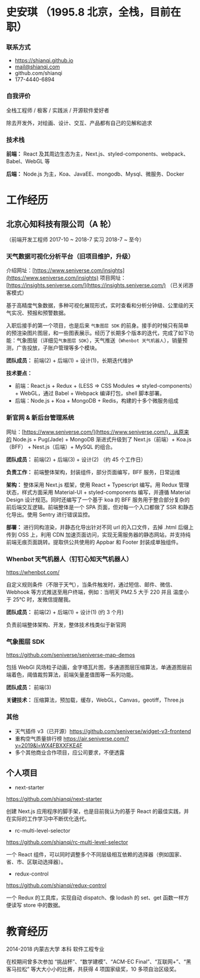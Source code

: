 # 史安琪 （1995.8 北京，全栈，目前在职）

### 联系方式

- https://shianqi.github.io
- mail@shianqi.com
- github.com/shianqi
- 177-4440-6894

### 自我评价

全栈工程师 / 极客 / 实践派 / 开源软件爱好者

除去开发外，对绘画、设计、交互、产品都有自己的见解和追求

### 技术栈

**前端：** React 及其周边生态为主，Next.js、styled-components、webpack、Babel、WebGL 等

**后端：** Node.js 为主，Koa、JavaEE、mongodb、Mysql、微服务、Docker

# 工作经历

## 北京心知科技有限公司（A 轮）

（前端开发工程师 2017-10 ~ 2018-7 实习 2018-7 ~ 至今）

### 天气数据可视化分析平台（旧项目维护，升级）

介绍网址：[https://www.seniverse.com/insights](https://www.seniverse.com/insights)
项目网址：[https://insights.seniverse.com/](https://insights.seniverse.com/) （已关闭游客模式）

基于高精度气象数据，多种可视化展现形式，实时查看和分析分钟级、公里级的天气实况、预报和预警数据。

入职后接手的第一个项目，也是后来 `气象图层 SDK` 的前身。接手的时候只有简单的预渲染图片图层，和一些图表展示。经历了长期多个版本的迭代，完成了如下功能：气象图层（详细见`气象图层 SDK`），天气推送（`Whenbot 天气机器人`），销量预测，广告投放，子账户管理等多个模块。

**团队成员：** 前端(2) + 后端(1) + 设计(1)，长期迭代维护

**技术要点：**

- 前端：React.js + Redux + (LESS => CSS Modules => styled-components）+ WebGL，通过 Babel + Webpack 编译打包，shell 脚本部署。
- 后端：Node.js + Koa + MongoDB + Redis，构建的十多个微服务组成

### 新官网 & 新后台管理系统

网址：[https://www.seniverse.com/](https://www.seniverse.com/)，从原来的 Node.js + Pug(Jade) + MongoDB 渐进式升级到了 Next.js（前端）+ Koa.js（BFF） + Nest.js（后端）+ MySQL 的组合。

**团队成员：** 前端(2) + 后端(3) + 设计(2) （约 45 个工作日）

**负责工作：** 前端整体架构，封装组件，部分页面编写，BFF 服务，日常运维

**架构：** 整体采用 Next.js 框架，使用 React + Typescript 编写。用 Redux 管理状态，样式方面采用 Material-UI + styled-components 编写，并遵循 Material Design 设计规范。同时还编写了一个基于 koa 的 BFF 服务用于整合部分复杂的前后端交互逻辑。前端整体是一个 SPA 页面，但对每一个入口都做了 SSR 和静态化导出。使用 Sentry 进行错误监控。

**部署：** 进行同构渲染，并静态化导出针对不同 url 的入口文件，去掉 .html 后缀上传到 OSS 上，利用 CDN 加速页面访问，实现无需服务器的静态网站，并支持纯前端无痕页面跳转。提取供公共使用的 Appbar 和 Footer 封装成单独组件。

### Whenbot 天气机器人（钉钉心知天气机器人）

https://whenbot.com/

自定义规则条件（不限于天气），当条件触发时，通过短信、邮件、微信、Webhook 等方式推送至用户终端，例如：当明天 PM2.5 大于 220 并且 温度小于 25℃ 时，发微信提醒我。

**团队成员：** 前端(2) + 后端(1) + 设计(1) (约 3 个月)

负责前端整体架构、开发，整体技术栈类似于新官网

### 气象图层 SDK

https://github.com/seniverse/seniverse-map-demos

包括 WebGl 风场粒子动画，金字塔瓦片图，多通道图层压缩算法，单通道图层前端着色，阈值裁剪算法，前端矢量差值图等一系列功能。

**团队成员：** 前端(3)

**关键技术：** 压缩算法，预加载，缓存，WebGL，Canvas，geotiff，Three.js

### 其他

- 天气插件 v3（已开源）https://github.com/seniverse/widget-v3-frontend
- 重构空气质量排行榜 https://air.seniverse.com/?y=2019&l=WX4FBXXFKE4F
- 多个其他商业合作项目，应公司要求，不便透露

## 个人项目

- next-starter

https://github.com/shianqi/next-starter

创建 Next.js 应用程序的脚手架，也是目前我认为的基于 React 的最佳实践，并在实际的工作学习中不断优化迭代。

- rc-multi-level-selector

https://github.com/shianqi/rc-multi-level-selector

一个 React 组件，可以同时调整多个不同层级相互依赖的选择器（例如国家、省、市、区联动选择器）。

- redux-control

https://github.com/shianqi/redux-control

一个 Redux 的工具库，实现自动 dispatch、像 lodash 的 set、get 函数一样方便读写 store 中的数据。

# 教育经历

2014-2018 内蒙古大学 本科 软件工程专业

在校期间曾多次参加 “挑战杯”、“数学建模”、“ACM-EC Final”、“互联网+”、“黑客马拉松” 等大大小小的比赛，共获得 4 项国家级奖，10 多项自治区级奖。
